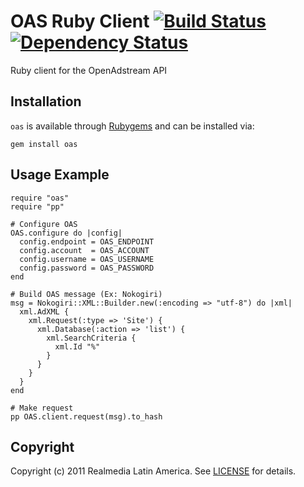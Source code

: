 OAS Ruby Client [![Build Status](https://secure.travis-ci.org/realmedia/oas-ruby-client.png)][travis] [![Dependency Status](https://gemnasium.com/realmedia/oas-ruby-client.png?travis)][gemnasium]
================
Ruby client for the OpenAdstream API

[travis]: http://travis-ci.org/realmedia/oas-ruby-client
[gemnasium]: https://gemnasium.com/realmedia/oas-ruby-client

Installation
------------

`oas` is available through [Rubygems](http://rubygems.org/gems/oas) and can be installed via:

    gem install oas

Usage Example
--------------
    require "oas"
    require "pp"

    # Configure OAS
    OAS.configure do |config|
      config.endpoint = OAS_ENDPOINT
      config.account  = OAS_ACCOUNT
      config.username = OAS_USERNAME
      config.password = OAS_PASSWORD
    end

    # Build OAS message (Ex: Nokogiri)
    msg = Nokogiri::XML::Builder.new(:encoding => "utf-8") do |xml|
      xml.AdXML {
        xml.Request(:type => 'Site') {
          xml.Database(:action => 'list') {
            xml.SearchCriteria {
              xml.Id "%"
            }
          }
        }
      }
    end

    # Make request
    pp OAS.client.request(msg).to_hash

Copyright
---------
Copyright (c) 2011 Realmedia Latin America.
See [LICENSE](https://github.com/realmedia/oas-ruby-client/blob/master/LICENSE) for details.
